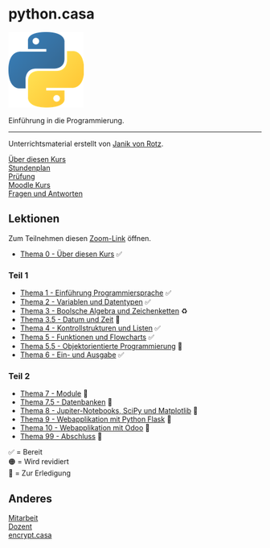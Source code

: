 # python.casa
![](./logo.png)

Einführung in die Programmierung.

---

Unterrichtsmaterial erstellt von [Janik von Rotz](https://janikvonrotz.ch/).

[Über diesen Kurs](about.md)  
[Stundenplan](timetable.md)  
[Prüfung](exam.md)  
[Moodle Kurs](https://moodle.medizintechnik-hf.ch/course/view.php?id=243)  
[Fragen und Antworten](faq.md)

## Lektionen

Zum Teilnehmen diesen [Zoom-Link](https://us02web.zoom.us/j/5020793116?pwd=cGhqOFJpV3JjNUdtSjJ6OFpGSmZDUT09) öffnen.

* [Thema 0 - Über diesen Kurs](topic-0/README.md) ✅

### Teil 1

* [Thema 1 - Einführung Programmiersprache](topic-1/README.md) ✅
* [Thema 2 - Variablen und Datentypen](topic-2/README.md) ✅
* [Thema 3 - Boolsche Algebra und Zeichenketten](topic-3/README.md) ♻️
* [Thema 3.5 - Datum und Zeit](topic-3-5/README.md) 🚧
* [Thema 4 - Kontrollstrukturen und Listen](topic-4/README.md) ✅
* [Thema 5 - Funktionen und Flowcharts](topic-5/README.md) ✅
* [Thema 5.5 - Objektorientierte Programmierung](topic-5-5/README.md) 🚧
* [Thema 6 - Ein- und Ausgabe](topic-6/README.md) ✅

### Teil 2

* [Thema 7 - Module](topic-7/README.md) 🚧
* [Thema 7.5 - Datenbanken](topic-7-5/README.md) 🚧
* [Thema 8 - Jupiter-Notebooks, SciPy und Matplotlib](topic-8/README.md) 🚧
* [Thema 9 - Webapplikation mit Python Flask](topic-9/README.md) 🚧
* [Thema 10 - Webapplikation mit Odoo](topic-10/README.md) 🚧
* [Thema 99 - Abschluss](topic-99/README.md) 🚧

✅ = Bereit\
🟠 = Wird revidiert\
🚧 = Zur Erledigung

## Anderes

[Mitarbeit](contribution.md)  
[Dozent](teacher.md)  
[encrypt.casa](https://encrypt.casa)
